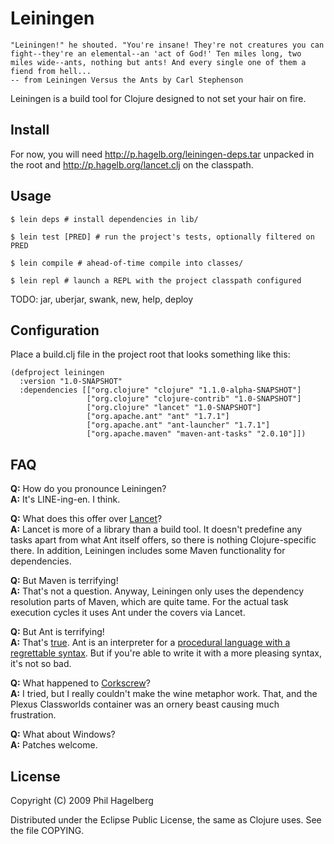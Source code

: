 # Leiningen

    "Leiningen!" he shouted. "You're insane! They're not creatures you can
    fight--they're an elemental--an 'act of God!' Ten miles long, two
    miles wide--ants, nothing but ants! And every single one of them a
    fiend from hell...
    -- from Leiningen Versus the Ants by Carl Stephenson

Leiningen is a build tool for Clojure designed to not set your hair on fire.

## Install

For now, you will need http://p.hagelb.org/leiningen-deps.tar unpacked
in the root and http://p.hagelb.org/lancet.clj on the classpath.

## Usage

    $ lein deps # install dependencies in lib/

    $ lein test [PRED] # run the project's tests, optionally filtered on PRED

    $ lein compile # ahead-of-time compile into classes/

    $ lein repl # launch a REPL with the project classpath configured

TODO: jar, uberjar, swank, new, help, deploy

## Configuration

Place a build.clj file in the project root that looks something like this: 

    (defproject leiningen
      :version "1.0-SNAPSHOT"
      :dependencies [["org.clojure" "clojure" "1.1.0-alpha-SNAPSHOT"]
                     ["org.clojure" "clojure-contrib" "1.0-SNAPSHOT"]
                     ["org.clojure" "lancet" "1.0-SNAPSHOT"]
                     ["org.apache.ant" "ant" "1.7.1"]
                     ["org.apache.ant" "ant-launcher" "1.7.1"]
                     ["org.apache.maven" "maven-ant-tasks" "2.0.10"]])

## FAQ

**Q:** How do you pronounce Leiningen?  
**A:** It's LINE-ing-en. I think.

**Q:** What does this offer over [Lancet](http://github.com/stuarthalloway/lancet)?  
**A:** Lancet is more of a library than a build tool. It doesn't predefine
   any tasks apart from what Ant itself offers, so there is nothing
   Clojure-specific there. In addition, Leiningen includes some Maven
   functionality for dependencies.

**Q:** But Maven is terrifying!  
**A:** That's not a question. Anyway, Leiningen only uses the dependency
   resolution parts of Maven, which are quite tame. For the actual
   task execution cycles it uses Ant under the covers via Lancet.

**Q:** But Ant is terrifying!  
**A:** That's [true](http://www.defmacro.org/ramblings/lisp.html). Ant is
   an interpreter for a [procedural language with a regrettable 
   syntax](http://blogs.tedneward.com/2005/08/22/When+Do+You+Use+XML+Again.aspx).
   But if you're able to write it with a more pleasing syntax, it's
   not so bad.

**Q:** What happened to [Corkscrew](http://github.com/technomancy/corkscrew)?  
**A:** I tried, but I really couldn't make the wine metaphor work. That,
   and the Plexus Classworlds container was an ornery beast causing
   much frustration.

**Q:** What about Windows?  
**A:** Patches welcome.

## License

Copyright (C) 2009 Phil Hagelberg

Distributed under the Eclipse Public License, the same as Clojure
uses. See the file COPYING.
